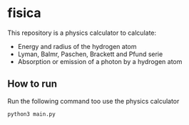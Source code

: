 # fisica

This repository is a physics calculator to calculate:

* Energy and radius of the hydrogen atom
* Lyman, Balmr, Paschen, Brackett and Pfund serie
* Absorption or emission of a photon by a hydrogen atom

## How to run

Run the following command too use the physics calculator

```sh
python3 main.py
```

